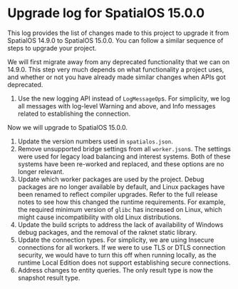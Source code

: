 # Upgrade log for SpatialOS 15.0.0

This log provides the list of changes made to this project to upgrade it from
SpatialOS 14.9.0 to SpatialOS 15.0.0. You can follow a similar sequence of steps
to upgrade your project.

We will first migrate away from any deprecated functionality that we can on
14.9.0. This step very much depends on what functionality a project uses, and
whether or not you have already made similar changes when APIs got deprecated.

1. Use the new logging API instead of `LogMessageOp`s. For simplicity, we log
   all messages with log-level Warning and above, and Info messages related to
   establishing the connection.

Now we will upgrade to SpatialOS 15.0.0.

1. Update the version numbers used in `spatialos.json`.
1. Remove unsupported bridge settings from all `worker.json`s. The settings
   were used for legacy load balancing and interest systems. Both of these
   systems have been re-worked and replaced, and these options are no longer
   relevant.
1. Update which worker packages are used by the project. Debug packages are no
   longer available by default, and Linux packages have been renamed to reflect
   compiler upgrades. Refer to the full release notes to see how this changed
   the runtime requirements. For example, the required minimum version of
   `glibc` has increased on Linux, which might cause incompatibility with old
   Linux distributions.
1. Update the build scripts to address the lack of availability of Windows debug
   packages, and the removal of the raknet static library.
1. Update the connection types. For simplicity, we are using Insecure connections
   for all workers. If we were to use TLS or DTLS connection security, we would
   have to turn this off when running locally, as the runtime Local Edition does
   not support establishing secure connections.
1. Address changes to entity queries. The only result type is now the snapshot
   result type.
